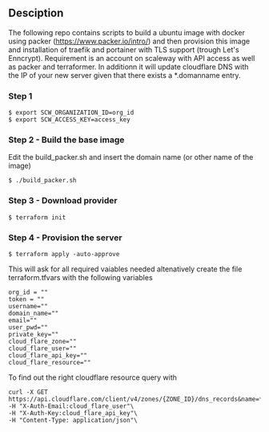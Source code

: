 ## Desciption
The following repo contains scripts to build a ubuntu image with docker using packer (https://www.packer.io/intro/) and then provision this image and installation of traefik and portainer with TLS support (trough Let's Enncrypt).
Requirement is an account on scaleway with API access as well as packer and terraformer.
In additionn it will update cloudflare DNS with the IP of your new server given that there exists a *.domanname entry.

### Step 1
```shell
$ export SCW_ORGANIZATION_ID=org_id
$ export SCW_ACCESS_KEY=access_key
```

### Step 2 - Build the base image

Edit the build_packer.sh and insert the domain name (or other name of the image)
```shell
$ ./build_packer.sh 
```

### Step 3 - Download provider
```shell
$ terraform init
```

### Step 4 - Provision the server

```shell
$ terraform apply -auto-approve
```

This will ask for all required vaiables needed  altenatively create the file terraform.tfvars with the following variables
```shell
org_id = ""
token = ""
username=""
domain_name=""
email=""
user_pwd=""
private_key=""
cloud_flare_zone=""
cloud_flare_user=""
cloud_flare_api_key=""
cloud_flare_resource=""
```

To find out the right cloudflare resource query with 
```
curl -X GET https://api.cloudflare.com/client/v4/zones/{ZONE_ID}/dns_records&name=*.domain.xx\
-H "X-Auth-Email:cloud_flare_user"\
-H "X-Auth-Key:cloud_flare_api_key"\
-H "Content-Type: application/json"\
```